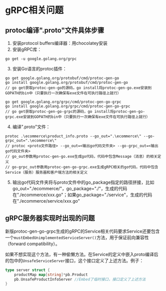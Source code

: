 # gRPC相关问题

## protoc编译".proto"文件具体步骤

1. 安装protocol buffers编译器：用chocolatey安装
2. 安装gRPC库：
```
go get -u google.golang.org/grpc
```
3. 安装Go语言的protoc插件：
```
go get google.golang.org/protobuf/cmd/protoc-gen-go
go install google.golang.org/protobuf/cmd/protoc-gen-go
// go get获取protoc-gen-go的源码，go install将protoc-gen-go.exe安装到GOPATH的bin中（只要执行一次确保有exe文件在可执行路径上就行）

go get google.golang.org/grpc/cmd/protoc-gen-go-grpc
go install google.golang.org/grpc/cmd/protoc-gen-go-grpc
// go get获取protoc-gen-go-grpc的源码，go install将protoc-gen-go-grpc.exe安装到GOPATH的bin中（只要执行一次确保有exe文件在可执行路径上就行）
```
4. 编译".proto"文件：
```
protoc .\ecommerce\product_info.proto --go_out=".\ecommerce\" --go-grpc_out=".\ecommerce\"
// protoc <proto文件路径> --go_out=<输出go代码文件夹> --go-grpc_out=<输出go代码文件夹> 
// go_out参数用protoc-gen-go.exe生成go代码，代码中包含Message（消息）的相关定义
// go-grpc_out参数用protoc-gen-go-grpc.exe生成gRPC相关的go代码，代码中包含Service（服务）服务器和客户端方法的相关定义
```
5. 输出go代码文件夹将与proto文件中的go_package指定的路径拼接，比如go_out="./ecommerce/"，go_package="./"，生成的代码在"./ecommerce/xxx.go"；如果go_package="./service"，生成的代码在"./ecommerce/service/xxx.go"

## gRPC服务器实现时出现的问题
新版protoc-gen-go-grpc生成的gRPC的Service相关代码要求Service还要包含一个`mustEmbedUnimplementedServiceServer()`方法，用于保证前向兼容性（forward compatibility）。

如果不想实现这个方法，有一种偷懒方法。在Service的定义中嵌入proto编译后的包中的`UnsafeServiceServer`接口，这个接口定义了上述方法。例子：
```GO
type server struct {
	productMap map[string]*pb.Product
	pb.UnsafeProductInfoServer //Embed了临时接口，接口定义了上述方法
}
```
